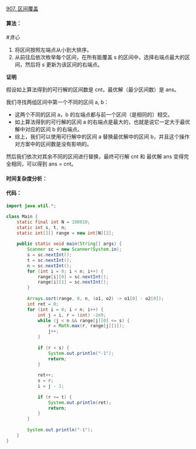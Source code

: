 [907. 区间覆盖](https://www.acwing.com/problem/content/909/)

#### 算法：

*#贪心*

1. 将区间按照左端点从小到大排序。
2. 从前往后依次枚举每个区间，在所有能覆盖 s 的区间中，选择右端点最大的区间，然后将 s 更新为该区间的右端点。

**证明**

假设如上算法得到的可行解的区间数是 cnt，最优解（最少区间数）是 ans。

我们寻找两组区间中第一个不同的区间 a, b：

- 这两个不同的区间 a，b 的左端点都与前一个区间（是相同的）相交。
- 如上算法得到的可行解的区间 a 的右端点是最大的，也就是说它一定大于最优解中对应的区间 b 的右端点。
- 综上，我们可以使用可行解中的区间 a 替换最优解中的区间 b，并且这个操作对方案中的区间数是没有影响的。

然后我们依次对其余不同的区间进行替换，最终可行解 cnt 和 最优解 ans 变得完全相同，可以得到 ans = cnt。

#### 时间复杂度分析：



#### 代码：

```java
import java.util.*;

class Main {
    static final int N = 100010;
    static int s, t, n;
    static int[][] range = new int[N][2];
    
    public static void main(String[] args) {
        Scanner sc = new Scanner(System.in);
        s = sc.nextInt();
        t = sc.nextInt();
        n = sc.nextInt();
        for (int i = 0; i < n; i++) {
            range[i][0] = sc.nextInt();
            range[i][1] = sc.nextInt();
        }
        
        Arrays.sort(range, 0, n, (o1, o2) -> o1[0] - o2[0]);
        int ret = 0;
        for (int i = 0; i < n; i++) {
            int j = i, r = (int) -2e9;
            while (j < n && range[j][0] <= s) {
                r = Math.max(r, range[j][1]);
                j++;
            }
            
            if (r < s) {
                System.out.println("-1");
                return;
            }
            
            ret++;
            s = r;
            i = j - 1;
            
            if (r >= t) {
                System.out.println(ret);
                return;
            }
        }
        
        System.out.println("-1");
    }
}
```

